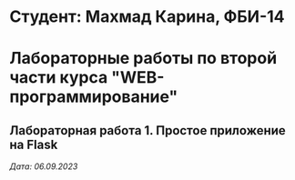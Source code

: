 # Студент: Махмад Карина, ФБИ-14

# Лабораторные работы по второй части курса "WEB-программирование" 

## Лабораторная работа 1. Простое приложение на Flask 

*Дата: 06.09.2023*
